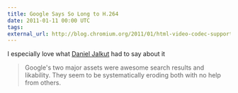 ```yaml
---
title: Google Says So Long to H.264
date: 2011-01-11 00:00 UTC
tags:
external_url: http://blog.chromium.org/2011/01/html-video-codec-support-in-chrome.html
---
```


I especially love what [Daniel Jalkut](https://twitter.com/#!/danielpunkass/status/24937351692161024) had to say about it

> Google's two major assets were awesome search results and likability. They seem to be systematically eroding both with no help from others.

